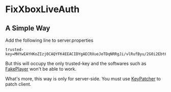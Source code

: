 # FixXboxLiveAuth

## A Simple Way

Add the following line to server.properties
```properties
trusted-key=MHYwEAYHKoZIzj0CAQYFK4EEACIDYgAECRXueJeTDqNRRgJi/vlRufByu/2G0i2Ebt6YMar5QX/R0DIIyrJMcUpruK4QveTfJSTp3Shlq4Gk34cD/4GUWwkv0DVuzeuB+tXija7HBxii03NHDbPAD0AKnLr2wdAp
```

But this will occupy the only trusted-key and the softwares such as [FakePlayer](https://github.com/ddf8196/FakePlayer) won't be able to work.

What's more, this way is only for server-side. You must use [KeyPatcher](https://github.com/ambiennt/KeyPatcher) to patch client.
